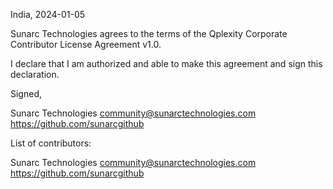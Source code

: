 India, 2024-01-05

Sunarc Technologies agrees to the terms of the Qplexity Corporate Contributor License
Agreement v1.0.

I declare that I am authorized and able to make this agreement and sign this
declaration.

Signed,

Sunarc Technologies community@sunarctechnologies.com https://github.com/sunarcgithub

List of contributors:

Sunarc Technologies community@sunarctechnologies.com https://github.com/sunarcgithub

